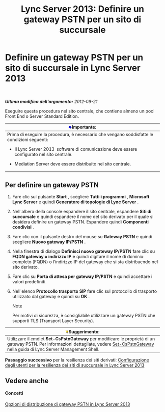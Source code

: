 ﻿---
title: 'Lync Server 2013: Definire un gateway PSTN per un sito di succursale'
TOCTitle: Definire un gateway PSTN per un sito di succursale
ms:assetid: 87be2fe2-1d56-4062-b430-439d4536414c
ms:mtpsurl: https://technet.microsoft.com/it-it/library/Gg398689(v=OCS.15)
ms:contentKeyID: 49301222
ms.date: 08/24/2015
mtps_version: v=OCS.15
ms.translationtype: HT
---

# Definire un gateway PSTN per un sito di succursale in Lync Server 2013

 

_**Ultima modifica dell'argomento:** 2012-09-21_

Eseguire questa procedura nel sito centrale, che contiene almeno un pool Front End o Server Standard Edition.

<table>
<colgroup>
<col style="width: 100%" />
</colgroup>
<thead>
<tr class="header">
<th><img src="images/Gg412908.important(OCS.15).gif" title="important" alt="important" />Importante:</th>
</tr>
</thead>
<tbody>
<tr class="odd">
<td>Prima di eseguire la procedura, è necessario che vengano soddisfatte le condizioni seguenti:
<ul>
<li><p>Il Lync Server 2013  software di comunicazione deve essere configurato nel sito centrale.</p></li>
<li><p>Mediation Server deve essere distribuito nel sito centrale.</p></li>
</ul></td>
</tr>
</tbody>
</table>


## Per definire un gateway PSTN

1.  Fare clic sul pulsante **Start** , scegliere **Tutti i programmi** , **Microsoft Lync Server** e quindi **Generatore di topologie di Lync Server** .

2.  Nell'albero della console espandere il sito centrale, espandere **Siti di succursale** e quindi espandere il nome del sito derivato per il quale si desidera definire un gateway PSTN. Espandere quindi **Componenti condivisi** .

3.  Fare clic con il pulsante destro del mouse su **Gateway PSTN** e quindi scegliere **Nuovo gateway IP/PSTN** .

4.  Nella finestra di dialogo **Definisci nuovo gateway IP/PSTN** fare clic su **FQDN gateway o indirizzo IP** e quindi digitare il nome di dominio completo (FQDN) o l'indirizzo IP del gateway che si sta distribuendo nel sito derivato.

5.  Fare clic su **Porta di attesa per gateway IP/PSTN** e quindi accettare i valori predefiniti.

6.  Nell'elenco **Protocollo trasporto SIP** fare clic sul protocollo di trasporto utilizzato dal gateway e quindi su **OK** .
    

    > [!NOTE]
    > Per motivi di sicurezza, è consigliabile utilizzare un gateway PSTN che supporti TLS (Transport Layer Security).



<table>
<thead>
<tr class="header">
<th><img src="images/Gg398201.tip(OCS.15).gif" title="tip" alt="tip" />Suggerimento:</th>
</tr>
</thead>
<tbody>
<tr class="odd">
<td>Utilizzare il cmdlet <strong>Set-CsPstnGateway</strong> per modificare le proprietà di un gateway PSTN. Per informazioni dettagliate, vedere <a href="set-cspstngateway.md">Set-CsPstnGateway</a> nella guida di Lync Server Management Shell.</td>
</tr>
</tbody>
</table>


**Passaggio successivo** per la resilienza dei siti derivati: [Configurazione degli utenti per la resilienza dei siti di succursale in Lync Server 2013](lync-server-2013-configuring-users-for-branch-site-resiliency.md)

## Vedere anche

#### Concetti

[Opzioni di distribuzione di gateway PSTN in Lync Server 2013](lync-server-2013-pstn-gateway-deployment-options.md)

